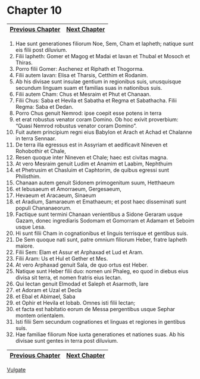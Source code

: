 # Chapter 10
| [Previous Chapter](Chapter%2009.md)| [Next Chapter](Chapter%2011.md) |
| --- | --- |
1. Hae sunt generationes filiorum Noe, Sem, Cham et Iapheth; natique sunt eis filii post diluvium.  
2. Filii Iapheth: Gomer et Magog et Madai et Iavan et Thubal et Mosoch et Thiras.  
3. Porro filii Gomer: Aschenez et Riphath et Thogorma.  
4. Filii autem Iavan: Elisa et Tharsis, Cetthim et Rodanim.  
5. Ab his divisae sunt insulae gentium in regionibus suis, unusquisque secundum linguam suam et familias suas in nationibus suis.  
6. Filii autem Cham: Chus et Mesraim et Phut et Chanaan.  
7. Filii Chus: Saba et Hevila et Sabatha et Regma et Sabathacha. Filii Regma: Saba et Dedan.  
8. Porro Chus genuit Nemrod: ipse coepit esse potens in terra  
9. et erat robustus venator coram Domino. Ob hoc exivit proverbium: “Quasi Nemrod robustus venator coram Domino”.  
10. Fuit autem principium regni eius Babylon et Arach et Achad et Chalanne in terra Sennaar.  
11. De terra illa egressus est in Assyriam et aedificavit Nineven et Rohobothir et Chale,  
12. Resen quoque inter Nineven et Chale; haec est civitas magna.  
13. At vero Mesraim genuit Ludim et Anamim et Laabim, Nephthuim  
14. et Phetrusim et Chasluim et Caphtorim, de quibus egressi sunt Philisthim.  
15. Chanaan autem genuit Sidonem primogenitum suum, Hetthaeum  
16. et Iebusaeum et Amorraeum, Gergesaeum,  
17. Hevaeum et Aracaeum, Sinaeum  
18. et Aradium, Samaraeum et Emathaeum; et post haec disseminati sunt populi Chananaeorum.  
19. Factique sunt termini Chanaan venientibus a Sidone Geraram usque Gazam, donec ingrediaris Sodomam et Gomorram et Adamam et Seboim usque Lesa.  
20. Hi sunt filii Cham in cognationibus et linguis terrisque et gentibus suis.  
21. De Sem quoque nati sunt, patre omnium filiorum Heber, fratre Iapheth maiore.  
22. Filii Sem: Elam et Assur et Arphaxad et Lud et Aram.  
23. Filii Aram: Us et Hul et Gether et Mes.  
24. At vero Arphaxad genuit Sala, de quo ortus est Heber.  
25. Natique sunt Heber filii duo: nomen uni Phaleg, eo quod in diebus eius divisa sit terra, et nomen fratris eius Iectan.  
26. Qui Iectan genuit Elmodad et Saleph et Asarmoth, Iare  
27. et Adoram et Uzal et Decla  
28. et Ebal et Abimael, Saba  
29. et Ophir et Hevila et Iobab. Omnes isti filii Iectan;  
30. et facta est habitatio eorum de Messa pergentibus usque Sephar montem orientalem.  
31. Isti filii Sem secundum cognationes et linguas et regiones in gentibus suis.  
32. Hae familiae filiorum Noe iuxta generationes et nationes suas. Ab his divisae sunt gentes in terra post diluvium.

| [Previous Chapter](Chapter%2009.md)| [Next Chapter](Chapter%2011.md) |
| --- | --- |

[Vulgate](../Vulgateindex.md)
